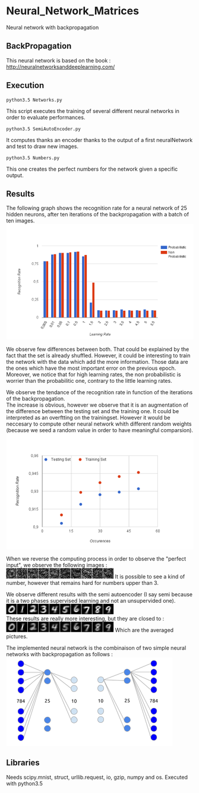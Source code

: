 # Neural_Network_Matrices
Neural network with backpropagation

## BackPropagation
This neural network is based on the book : http://neuralnetworksanddeeplearning.com/

## Execution
```
python3.5 Networks.py
```
This script executes the training of several different neural networks in order to evaluate performances.  

```
python3.5 SemiAutoEncoder.py
```
It computes thanks an encoder thanks to the output of a first neuralNetwork and test to draw new images.  

```
python3.5 Numbers.py
```
This one creates the perfect numbers for the network given a specific output.

## Results
The following graph shows the recognition rate for a neural network of 25 hidden neurons, after ten iterations of the backpropagation with a batch of ten images.  
![ResultLearningRate](https://raw.githubusercontent.com/Jeanselme/Neural_Network_Matrices/master/Images/Recognition-LearningRate.png)

We observe few differences between both. That could be explained by the fact that the set is already shuffled. However, it could be interesting to train the network with the data which add the more information. Those data are the ones which have the most important error on the previous epoch.  
Moreover, we notice that for high learning rates, the non probabilistic is worrier than the probabilitic one, contrary to the little learning rates.  

We observe the tendance of the recognition rate in function of the iterations of the backpropagation.  
The increase is obvious, however we observe that it is an augmentation of the difference between the testing set and the training one.
It could be interpreted as an overftting on the trainingset. However it would be neccesary to compute other neural network whith different random weights (because we seed a random value in order to have meaningful comparsion).  
![ResultOccurences](https://raw.githubusercontent.com/Jeanselme/Neural_Network_Matrices/master/Images/Recognition-Occurences.png)

When we reverse the computing process in order to observe the "perfect input", we observe the following images :  
![ResultNumbers](https://raw.githubusercontent.com/Jeanselme/Neural_Network_Matrices/master/Images/Numbers.png)
It is possible to see a kind of number, however that remains hard for numbers upper than 3.

We observe different results with the semi autoencoder (I say semi because it is a two phases supervised learning and not an unsupervided one).  
![ResultNumbersAutoEncoder](https://raw.githubusercontent.com/Jeanselme/Neural_Network_Matrices/master/Images/NumbersSAE.png)  
These results are really more interesting, but they are closed to :  
 ![Averages](https://raw.githubusercontent.com/Jeanselme/Neural_Network_Matrices/master/Images/Averages.png)
 Which are the averaged pictures.

The implemented neural network is the combinaison of two simple neural networks with backpropagation as follows :  
![ResultNumbersAutoEncoder](https://raw.githubusercontent.com/Jeanselme/Neural_Network_Matrices/master/Images/SAE.png)

## Libraries
Needs scipy.mnist, struct, urllib.request, io, gzip, numpy and os. Executed with python3.5
